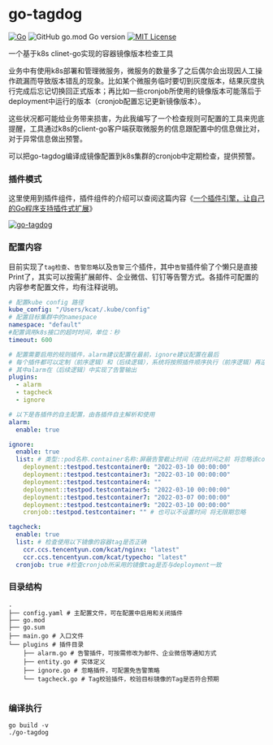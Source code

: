 # go-tagdog
[![Go](https://github.com/kcat-io/go-tagdog/actions/workflows/go-tagdog.yml/badge.svg?branch=master)](https://github.com/kcat-io/go-tagdog/actions/workflows/go-tagdog.yml)
![GitHub go.mod Go version](https://img.shields.io/github/go-mod/go-version/kcat-io/go-tagdog)
[![MIT License](http://img.shields.io/badge/license-MIT-blue.svg)](http://copyfree.org)

一个基于k8s clinet-go实现的容器镜像版本检查工具

业务中有使用k8s部署和管理微服务，微服务的数量多了之后偶尔会出现因人工操作疏漏而导致版本错乱的现象。比如某个微服务临时要切到灰度版本，结果灰度执行完成后忘记切换回正式版本；再比如一些cronjob所使用的镜像版本可能落后于deployment中运行的版本（cronjob配置忘记更新镜像版本）。

这些状况都可能给业务带来损害，为此我编写了一个检查规则可配置的工具来兜底提醒，工具通过k8s的client-go客户端获取微服务的信息跟配置中的信息做比对，对于异常信息做出预警。

可以把go-tagdog编译成镜像配置到k8s集群的cronjob中定期检查，提供预警。

### 插件模式
这里使用到插件组件，插件组件的介绍可以查阅这篇内容《[一个插件引擎，让自己的Go程序支持插件式扩展][go-plugin]》

[go-plugin]: https://kcat.io/golang/go-plugin.html

[![go-tagdog](https://kcat.io/usr/uploads/2022/03/3536862076.png)](https://kcat.io/)

### 配置内容
目前实现了`tag检查`、`告警忽略`以及`告警`三个插件，其中`告警`插件偷了个懒只是直接Print了，其实可以按需扩展邮件、企业微信、钉钉等告警方式。各插件可配置的内容参考配置文件，均有注释说明。
```yaml
# 配置kube config 路径
kube_config: "/Users/kcat/.kube/config"
# 配置目标集群中的namespace
namespace: "default"
#配置调用k8s接口的超时时间，单位：秒
timeout: 600

# 配置需要启用的规则插件，alarm建议配置在最前，ignore建议配置在最后
# 每个插件都可以定制（前序逻辑）和（后续逻辑），系统将按照插件顺序执行（前序逻辑）再逆序执行（后续逻辑）
# 其中alarm在（后续逻辑）中实现了告警输出
plugins:
  - alarm
  - tagcheck
  - ignore

# 以下是各插件的自主配置，由各插件自主解析和使用
alarm:
  enable: true

ignore:
  enable: true
  list: # 类型::pod名称.container名称:屏蔽告警截止时间（在此时间之前 将忽略该container的告警）
    deployment::testpod.testcontainer0: "2022-03-10 00:00:00"
    deployment::testpod.testcontainer3: "2022-03-10 00:00:00"
    deployment::testpod.testcontainer4: ""
    deployment::testpod.testcontainer5: "2022-03-10 00:00:00"
    deployment::testpod.testcontainer7: "2022-03-07 00:00:00"
    deployment::testpod.testcontainer9: "2022-03-10 00:00:00"
    cronjob::testpod.testcontainer: "" # 也可以不设置时间 将无限期忽略

tagcheck:
  enable: true
  list: # 检查使用以下镜像的容器tag是否正确
    ccr.ccs.tencentyun.com/kcat/nginx: "latest"
    ccr.ccs.tencentyun.com/kcat/typecho: "latest"
  cronjob: true #检查cronjob所采用的镜像tag是否与deployment一致
```

### 目录结构
```
.
├── config.yaml # 主配置文件，可在配置中启用和关闭插件
├── go.mod
├── go.sum
├── main.go # 入口文件
└── plugins # 插件目录
    ├── alarm.go # 告警插件，可按需修改为邮件、企业微信等通知方式
    ├── entity.go # 实体定义
    ├── ignore.go # 忽略插件，可配置免告警策略
    └── tagcheck.go # Tag校验插件，校验目标镜像的Tag是否符合预期


```

### 编译执行
```
go build -v
./go-tagdog
```

